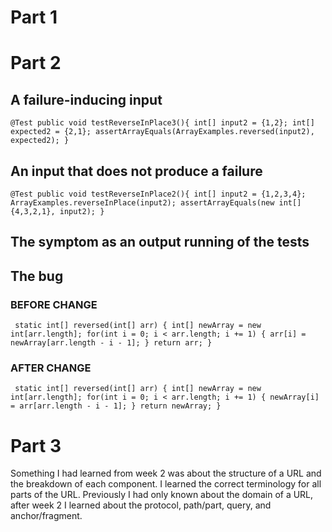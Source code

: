 # Part 1




# Part 2

## A failure-inducing input
`
   @Test
 public void testReverseInPlace3(){
  int[] input2 = {1,2};
  int[] expected2 = {2,1};
  assertArrayEquals(ArrayExamples.reversed(input2), expected2);
 }
 `


## An input that does not produce a failure
`
  @Test
  public void testReverseInPlace2(){
    int[] input2 = {1,2,3,4};
    ArrayExamples.reverseInPlace(input2);
    assertArrayEquals(new int[]{4,3,2,1}, input2);
	} 
`
## The symptom as an output running of the tests


## The bug
### BEFORE CHANGE
`  static int[] reversed(int[] arr) {
    int[] newArray = new int[arr.length];
    for(int i = 0; i < arr.length; i += 1) {
      arr[i] = newArray[arr.length - i - 1];
    }
    return arr;
  }
`

### AFTER CHANGE
`  static int[] reversed(int[] arr) {
    int[] newArray = new int[arr.length];
    for(int i = 0; i < arr.length; i += 1) {
      newArray[i] = arr[arr.length - i - 1];
    }
    return newArray;
  }
`


# Part 3
Something I had learned from week 2 was about the structure of a URL and the breakdown of each component. I learned the correct terminology for all parts of the URL. Previously I had only known about the domain of a URL, after week 2 I learned about the protocol, path/part, query, and anchor/fragment.

